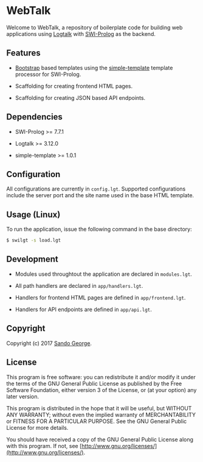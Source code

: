 # WebTalk

Welcome to WebTalk, a repository of boilerplate code for building web applications using [Logtalk](http://logtalk.org/) with [SWI-Prolog](http://www.swi-prolog.org/) as the backend.

## Features
- [Bootstrap](https://getbootstrap.com/)  based templates using the [simple-template](https://github.com/rla/simple-template) template processor for SWI-Prolog.

- Scaffolding for creating frontend HTML pages.

- Scaffolding for creating JSON based API endpoints.

## Dependencies
- SWI-Prolog >= 7.7.1

- Logtalk >= 3.12.0

- simple-template >= 1.0.1

## Configuration
All configurations are currently in `config.lgt`. Supported configurations include the server port and the site name used in the base HTML template.

## Usage (Linux)
To run the application, issue the following command in the base directory:

```bash
$ swilgt -s load.lgt
```

## Development
- Modules used throughtout the application are declared in `modules.lgt`.

- All path handlers are declared in `app/handlers.lgt`.

- Handlers for frontend HTML pages are defined in `app/frontend.lgt`.

- Handlers for API endpoints are defined in `app/api.lgt`.

## Copyright
Copyright (c) 2017 [Sando George](https://github.com/sandogeorge).

## License
This program is free software: you can redistribute it and/or modify it under the terms of the GNU General Public License as published by the Free Software Foundation, either version 3 of the License, or (at your option) any later version.

This program is distributed in the hope that it will be useful, but WITHOUT ANY WARRANTY; without even the implied warranty of MERCHANTABILITY or FITNESS FOR A PARTICULAR PURPOSE. See the GNU General Public License for more details.

You should have received a copy of the GNU General Public License along with this program. If not, see [http://www.gnu.org/licenses/](http://www.gnu.org/licenses/).